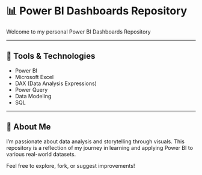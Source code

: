 # 📊 Power BI Dashboards Repository

Welcome to my personal Power BI Dashboards Repository

---


## 🚀 Tools & Technologies

- Power BI  
- Microsoft Excel  
- DAX (Data Analysis Expressions)  
- Power Query  
- Data Modeling
- SQL
   

---

## 📌 About Me

I’m passionate about data analysis and storytelling through visuals. This repository is a reflection of my journey in learning and applying Power BI to various real-world datasets.

Feel free to explore, fork, or suggest improvements!


